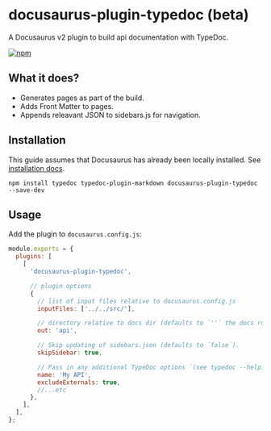 # docusaurus-plugin-typedoc (beta)

A Docusaurus v2 plugin to build api documentation with TypeDoc.

[![npm](https://img.shields.io/npm/v/docusaurus-plugin-typedoc.svg)](https://www.npmjs.com/package/docusaurus-plugin-typedoc)

## What it does?

- Generates pages as part of the build.
- Adds Front Matter to pages.
- Appends releavant JSON to sidebars.js for navigation.

## Installation

This guide assumes that Docusaurus has already been locally installed. See [installation docs](https://v2.docusaurus.io/docs/installation).

```shell
npm install typedoc typedoc-plugin-markdown docusaurus-plugin-typedoc --save-dev
```

## Usage

Add the plugin to `docusaurus.config.js`:

```js
module.exports = {
  plugins: [
    [
      'docusaurus-plugin-typedoc',

      // plugin options
      {
        // list of input files relative to docusaurus.config.js
        inputFiles: ['../../src/'],

        // directory relative to docs dir (defaults to `''` the docs root)
        out: 'api',

        // Skip updating of sidebars.json (defaults to `false`).
        skipSidebar: true,

        // Pass in any additional TypeDoc options `(see typedoc --help)`.
        name: 'My API',
        excludeExternals: true,
        //...etc
      },
    ],
  ],
};
```
